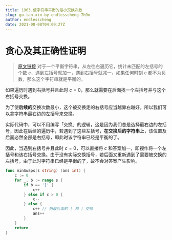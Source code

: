 ```yaml
---
title: 1963.使字符串平衡的最小交换次数
slug: go-tan-xin-by-endlesscheng-7h9n
author: endlesscheng
date: 2021-08-08T04:09:27Z
---
```

# 贪心及其正确性证明
 
> [原文链接](https://leetcode.cn/problems/minimum-number-of-swaps-to-make-the-string-balanced/solution/go-tan-xin-by-endlesscheng-7h9n)
对于一个平衡字符串，从左往右遍历它，统计未匹配的左括号的个数 $c$，遇到左括号就加一，遇到右括号就减一，如果任何时刻 $c$ 都不为负数，那么这个字符串就是平衡的。

如果遍历时遇到右括号并且此时 $c=0$，那么就需要在后面找一个左括号并与这个右括号交换。

为了使**后续的**交换次数最小，这个被交换走的右括号应当越靠右越好，所以我们可以拿字符串最右边的左括号来交换。

实际代码中，可以不用编写「交换」的逻辑，这是因为我们总是选择最右边的左括号，因此在后续的遍历中，若遇到了这些左括号，**在交换后的字符串上**，该位置及后面必然全部是右括号，即此时该字符串已经是平衡的了。

因此，当遇到右括号并且此时 $c=0$，可以直接将 $c$ 和答案加一，即视作将一个左括号和该右括号交换。由于没有实际交换括号，若后面又重新遇到了需要被交换的左括号，由于此时字符串已经是平衡的了，故不会对答案产生影响。

```go
func minSwaps(s string) (ans int) {
	c := 0
	for _, b := range s {
		if b == '[' {
			c++
		} else if c > 0 {
			c--
		} else {
			c++ // 把最后面的 [ 和 ] 交换
			ans++
		}
	}
	return
}
```
